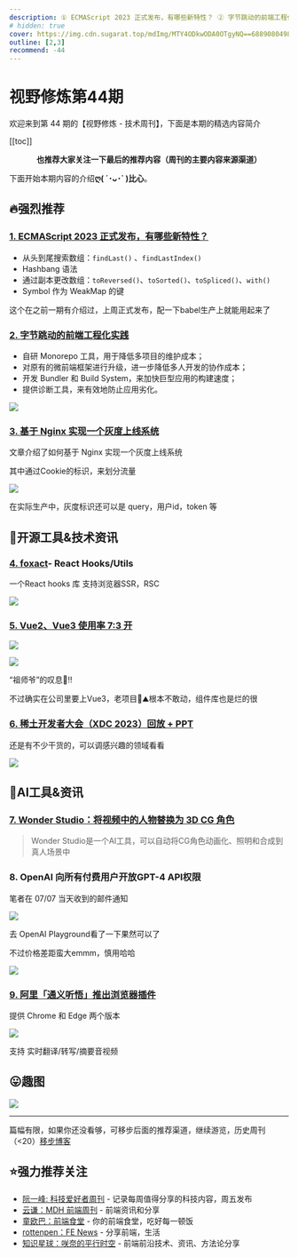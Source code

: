 ```yaml
---
description: ① ECMAScript 2023 正式发布，有哪些新特性？ ② 字节跳动的前端工程化实践 ③ 基于 Nginx 实现一个灰度上线系统 ④ foxact- React Hooks/Utils ⑤ Vue2、Vue3 使用率 7:3 开 ⑥ 稀土开发者大会（XDC 2023）回放 + PPT ⑦ Wonder Studio：将视频中的人物替换为 3D CG 角色 ⑧ OpenAI 向所有付费用户开放GPT-4 API权限 ⑨ 阿里「通义听悟」推出浏览器插件
# hidden: true
cover: https://img.cdn.sugarat.top/mdImg/MTY4ODkwODA0OTgyNQ==688908049825
outline: [2,3]
recommend: -44
---
```


# 视野修炼第44期

欢迎来到第 44 期的【视野修炼 - 技术周刊】，下面是本期的精选内容简介

[[toc]]

<center>

**​也推荐大家关注一下最后的推荐内容（周刊的主要内容来源渠道）**
</center>

下面开始本期内容的介绍**ღ( ´･ᴗ･` )比心**。
## 🔥强烈推荐
### [1. ECMAScript 2023 正式发布，有哪些新特性？](https://mp.weixin.qq.com/s/5WWk553PPNzeekHQSRHn5w)
* 从头到尾搜索数组：`findLast()` 、`findLastIndex()`
* Hashbang 语法
* 通过副本更改数组：`toReversed()`、`toSorted()`、`toSpliced()`、`with()`
* Symbol 作为 WeakMap 的键

这个在之前一期有介绍过，上周正式发布，配一下babel生产上就能用起来了

### [2. 字节跳动的前端工程化实践](https://zhuanlan.zhihu.com/p/640021617)
* 自研 Monorepo 工具，用于降低多项目的维护成本；
* 对原有的微前端框架进行升级，进一步降低多人开发的协作成本；
* 开发 Bundler 和 Build System，来加快巨型应用的构建速度；
* 提供诊断工具，来有效地防止应用劣化。

![](https://img.cdn.sugarat.top/mdImg/MTY4ODkwNTM3NzI5MA==688905377290)

### [3. 基于 Nginx 实现一个灰度上线系统](https://mp.weixin.qq.com/s/36g51pc-qeO3GDfywiHjMQ)

文章介绍了如何基于 Nginx 实现一个灰度上线系统

其中通过Cookie的标识，来划分流量

![](https://img.cdn.sugarat.top/mdImg/MTY4ODkwODcyMTA2Mw==688908721063)

在实际生产中，灰度标识还可以是 query，用户id，token 等

## 🔧开源工具&技术资讯
### [4. foxact](https://foxact.skk.moe/)- React Hooks/Utils

一个React hooks 库 支持浏览器SSR，RSC

![](https://img.cdn.sugarat.top/mdImg/MTY4ODkwNTY2MjQ5NQ==688905662495)

### [5. Vue2、Vue3 使用率 7:3 开](https://twitter.com/FarSideOfMoonvy/status/1676046421894791168)

![](https://img.cdn.sugarat.top/mdImg/MTY4ODkwNTczMTY2NQ==688905731665)

![](https://img.cdn.sugarat.top/mdImg/MTY4ODkwNTc0OTg3NQ==688905749875)

“祖师爷”的叹息💨!!

不过确实在公司里要上Vue3，老项目💩⛰根本不敢动，组件库也是烂的很

### [6. 稀土开发者大会（XDC 2023）回放 + PPT](https://mp.weixin.qq.com/s/fXPM1VfHdlgF16pVO7lSpw)
还是有不少干货的，可以调感兴趣的领域看看

![](https://img.cdn.sugarat.top/mdImg/MTY4ODkwODI5NzcwNA==688908297704)


## 🤖AI工具&资讯
### [7. Wonder Studio：将视频中的人物替换为 3D CG 角色](https://wonderdynamics.com/)

>Wonder Studio是一个AI工具，可以自动将CG角色动画化、照明和合成到真人场景中

### 8. OpenAI 向所有付费用户开放GPT-4 API权限
笔者在 07/07 当天收到的邮件通知

![](https://img.cdn.sugarat.top/mdImg/MTY4ODkwNjAxMjM2MQ==688906012361)

去 OpenAI Playground看了一下果然可以了

不过价格差距蛮大emmm，慎用哈哈

![](https://img.cdn.sugarat.top/mdImg/MTY4ODkwNjIxNjc4Mg==688906216782)


### [9. 阿里「通义听悟」推出浏览器插件](https://tingwu.aliyun.com/helpcenter/9ba338)

提供 Chrome 和 Edge 两个版本

![](https://img.cdn.sugarat.top/mdImg/MTY4ODkxMDY1OTY1Nw==688910659657)

支持 实时翻译/转写/摘要音视频 

## 😛趣图

![](https://img.cdn.sugarat.top/mdImg/MTY4ODkwODA0OTgyNQ==688908049825)

---

篇幅有限，如果你还没看够，可移步后面的推荐渠道，继续游览，历史周刊（<20）[移步博客](https://sugarat.top/weekly/index.html)

## ⭐️强力推荐关注
* [阮一峰: 科技爱好者周刊](https://www.ruanyifeng.com/blog/archives.html) - 记录每周值得分享的科技内容，周五发布
* [云谦：MDH 前端周刊](https://www.yuque.com/chencheng/mdh-weekly) - 前端资讯和分享
* [童欧巴：前端食堂](https://github.com/Geekhyt/weekly) - 你的前端食堂，吃好每一顿饭
* [rottenpen：FE News](https://rottenpen.zhubai.love/) - 分享前端，生活
* [知识星球：咲奈的平行时空](https://wx.zsxq.com/dweb2/index/group/15552285284822) - 前端前沿技术、资讯、方法论分享
